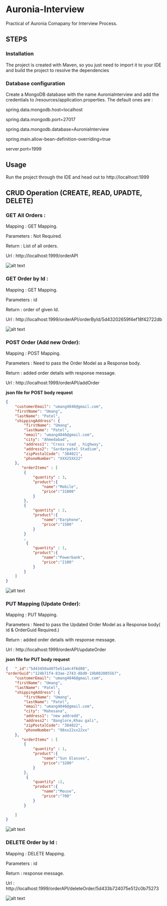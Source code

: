 # Auronia-Interview
Practical of Auronia Comapany for Interview Process.


## STEPS

### Installation

The project is created with Maven, so you just need to import it to your IDE and build the project to resolve the dependencies

### Database configuration

Create a MongoDB database with the name AuroniaInterview and add the credentials to /resources/application.properties.
The default ones are :

spring.data.mongodb.host=localhost

spring.data.mongodb.port=27017

spring.data.mongodb.database=AuroniaInterview

spring.main.allow-bean-definition-overriding=true

server.port=1999

## Usage

Run the project through the IDE and head out to http://localhost:1999

## CRUD Operation (CREATE, READ, UPADTE, DELETE)

### GET All Orders :

Mapping : GET Mapping.

Parameters : Not Required.

Return : List of all orders.

Url : http://localhost:1999/orderAPI

![alt text](https://github.com/umang4846/auronia-interview/blob/master/getAllOrders.PNG)


### GET Order by Id :

Mapping : GET Mapping.

Parameters : id

Return : order of given Id.

Url : http://localhost:1999/orderAPI/orderById/5d43202659f4ef18f42722db

![alt text](https://github.com/umang4846/auronia-interview/blob/master/getOrderById.PNG)


### POST Order (Add new Order):

Mapping : POST Mapping.

Parameters : Need to pass the Order Model as a Response body.

Return : added order details with response message.

Url : http://localhost:1999/orderAPI/addOrder

**json file for POST body request**
```json
{  
    "customerEmail": "umang4846@gmail.com",
    "firstName": "Umang",
    "lastName": "Patel",
    "shippingAddress": {
        "firstName": "Umang",
        "lastName": "Patel",
        "email": "umang4846@gmail.com",
        "city": "Ahmedabad",
        "address1": "Cross road , highway",
        "address2": "Sardarpatel Stadium",
        "zipPostalCode": "384021",
        "phoneNumber": "XXX25XX22"
    },
       "orderItems" : [ 
        {
            "quantity" : 3,
            "product":{
            	"name":"Mobile",
            	"price":"31000"
            }
        },
        {
            "quantity" : 2,
            "product":{
            	"name":"Earphone",
            	"price":"1500"
            }
        }
        ,
         {
            "quantity" : 1,
            "product":{
            	"name":"Powerbank",
            	"price":"2100"
            }
        }
    ]
}
```

![alt text](https://github.com/umang4846/auronia-interview/blob/master/addOrder.PNG)

### PUT Mapping (Update Order):

Mapping : PUT Mapping.

Parameters : Need to pass the Updated Order Model as a Response body( id & OrderGuid Required.)

Return : added order details with response message.

Url : http://localhost:1999/orderAPI/updateOrder

**json file for PUT body request**
```json
{   "_id":"5d43450a4075e51a4c4f6d08",
"orderGuid":"124b71f4-83ae-2743-8bd0-19b0820055b7",
    "customerEmail": "umang4846@gmail.com",
    "firstName": "Umang",
    "lastName": "Patel",
    "shippingAddress": {
        "firstName": "Umang",
        "lastName": "Patel",
        "email": "umang4846@gmail.com",
        "city": "Mahesana",
        "address1": "new addredd",
        "address2": "Banglore,Khau gali",
        "zipPostalCode": "384022",
        "phoneNumber": "98xx22xx22xx"
    },
       "orderItems" : [ 
        {
            "quantity" : 1,
            "product":{
            	"name":"Sun Glasses",
            	"price":"3200"
            }
        },
         {
            "quantity" :2,
            "product":{
            	"name":"Mouse",
            	"price":"700"
            }
        }
        
    ]
}
```

![alt text](https://github.com/umang4846/auronia-interview/blob/master/updateOrder.PNG)

### DELETE Order by Id :

Mapping : DELETE Mapping.

Parameters : id

Return : response message.

Url : http://localhost:1999/orderAPI/deleteOrder/5d433b724075e512c0b75273

![alt text](https://github.com/umang4846/auronia-interview/blob/master/deleteById.PNG)
